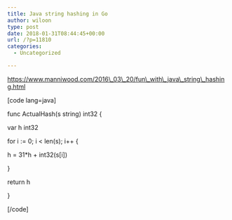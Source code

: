 ```yaml
---
title: Java string hashing in Go
author: wiloon
type: post
date: 2018-01-31T08:44:45+00:00
url: /?p=11810
categories:
  - Uncategorized

---
```

https://www.manniwood.com/2016\_03\_20/fun\_with\_java\_string\_hashing.html

[code lang=java]
  
func ActualHash(s string) int32 {
      
var h int32
      
for i := 0; i < len(s); i++ {
          
h = 31*h + int32(s[i])
      
}
      
return h
  
}
  
[/code]